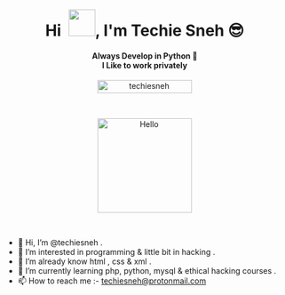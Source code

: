 <!-- Copyrights Techie Sneh 
     feel free to fork this -->

<h1 align="center">Hi  &nbsp;<a href="http://techiesneh.epizy.com"><img src="https://raw.githubusercontent.com/techiesneh/techiesneh/main/tenor.gif" width="48px"></a>, I'm Techie Sneh 😎</h1>

<h4 align="center">Always Develop in Python 🐍 <br> I Like to work privately</h4>


<p align="center"> <a href="https://github.com/techiesneh/"><img width="170px" height="24" src="https://komarev.com/ghpvc/?username=techiesneh&label=PROFILE%20VISITORS&color=blueviolet&style=flat-square" alt="techiesneh" /></a> </p><br>

<p align="center"><a href="https://avipatilweb.ml/"><img src="https://sdk.bitmoji.com/render/panel/7ff431c5-0042-4ded-81e5-a5514a9e677a-73722fee-603d-4ad6-a574-ee66da7461b3-v1.png?transparent=1&palette=1" alt="Hello" width="170" height="170"/></a></p><br>


- 👋 Hi, I’m @techiesneh .
- 👀 I’m interested in programming & little bit in hacking .
- 🌱 I’m already know html , css & xml . 
- 🌱 I’m currently learning php, python, mysql & ethical hacking courses .
- 📫 How to reach me :- techiesneh@protonmail.com 

<!---
techiesneh/techiesneh is a ✨ special ✨ repository because its `README.md` (this file) appears on your GitHub profile.
You can click the Preview link to take a look at your changes.
--->
